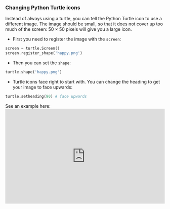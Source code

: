 ### Changing Python Turtle icons

Instead of always using a turtle, you can tell the Python Turtle icon to use a different image. The image should be small, so that it does not cover up too much of the screen: 50 × 50 pixels will give you a large icon.

+ First you need to register the image with the `screen`:

```python
screen = turtle.Screen()
screen.register_shape('happy.png') 
```

+ Then you can set the `shape`:

```python
turtle.shape('happy.png')
```

+ Turtle icons face right to start with. You can change the heading to get your image to face upwards:

```python
turtle.setheading(90) # face upwards
```

See an example here: <iframe src="https://trinket.io/embed/python/5f68ef3fd7?start=result" width="100%" height="300" frameborder="0" marginwidth="0" marginheight="0" allowfullscreen></iframe>